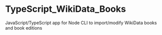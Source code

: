 # TypeScript_WikiData_Books
JavaScript/TypeScript app for Node CLI to import/modify WikiData books and book editions
